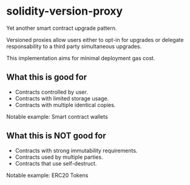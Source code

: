 # solidity-version-proxy

Yet another smart contract upgrade pattern.

Versioned proxies allow users either to opt-in for upgrades or delegate responsability to a third party simultaneous upgrades.

This implementation aims for minimal deployment gas cost.

## What this is good for

- Contracts controlled by user.
- Contracts with limited storage usage.
- Contracts with multiple identical copies.

Notable example: Smart contract wallets

## What this is NOT good for

- Contracts with strong immutability requirements.
- Contracts used by multiple parties.
- Contracts that use self-destruct.

Notable example: ERC20 Tokens
